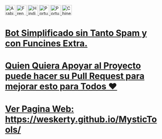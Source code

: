 <a href="https://weskerty.github.io/MysticTools/">
  <img src="https://badgen.net/badge/AR/Arabic/purple" alt="Arabic" height="33px" loading="lazy">
</a>
<a href="https://weskerty.github.io/MysticTools/">
  <img src="https://badgen.net/badge/FR/French/orange" alt="French" height="33px" loading="lazy">
</a>
<a href="https://weskerty.github.io/MysticTools/">
  <img src="https://badgen.net/badge/HI/Hindi/e51a4c" alt="Hindi" height="33px" loading="lazy">
</a>
</a>
<a href="https://weskerty.github.io/MysticTools/">
  <img src="https://badgen.net/badge/PT/Portuguese/green" alt="Portuguese" height="33px" loading="lazy">
</a>
<a href="https://weskerty.github.io/MysticTools/">
  <img src="https://badgen.net/badge/EN/English/blue" alt="Portuguese" height="33px" loading="lazy">
</a>
<a href="https://weskerty.github.io/MysticTools/">
  <img src="https://badgen.net/badge/CH/Chinese/red" alt="Chinese" height="33px" loading="lazy">

# Bot Simplificado sin Tanto Spam y con Funcines Extra.
# Quien Quiera Apoyar al Proyecto puede hacer su Pull Request para mejorar esto para Todos ❤️

# Ver Pagina Web: https://weskerty.github.io/MysticTools/
